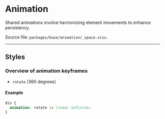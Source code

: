 # Animation
Shared animations involve harmonizing element movements to enhance persistency.

Source file: `packages/base/animation/_space.scss`.

---

## Styles

### Overview of animation keyframes
* `rotate` (360 degrees)

#### Example
```scss
div {
  animation: rotate 1s linear infinite;
}
